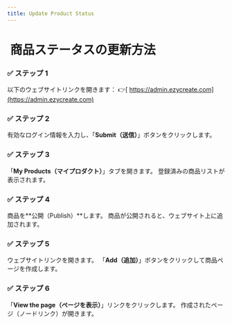 ```yaml
---
title: Update Product Status
---
```




#  **商品ステータスの更新方法**





### **✅ ステップ 1**

以下のウェブサイトリンクを開きます：
 👉[ https://admin.ezycreate.com](https://admin.ezycreate.com)





### **✅ ステップ 2**

有効なログイン情報を入力し、「**Submit（送信）**」ボタンをクリックします。





### **✅ ステップ 3**

「**My Products（マイプロダクト）**」タブを開きます。
 登録済みの商品リストが表示されます。





### **✅ ステップ 4**

商品を\*\*公開（Publish）\*\*します。
 商品が公開されると、ウェブサイト上に追加されます。





### **✅ ステップ 5**

ウェブサイトリンクを開きます。
 「**Add（追加）**」ボタンをクリックして商品ページを作成します。





### **✅ ステップ 6**

「**View the page（ページを表示）**」リンクをクリックします。
 作成されたページ（ノードリンク）が開きます。
